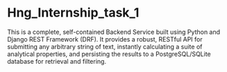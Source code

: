 # Hng_Internship_task_1
This is a complete, self-contained Backend Service built using Python and Django REST Framework (DRF). It provides a robust, RESTful API for submitting any arbitrary string of text, instantly calculating a suite of analytical properties, and persisting the results to a PostgreSQL/SQLite database for retrieval and filtering.
